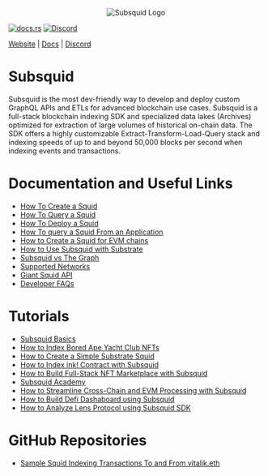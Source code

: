 
<p align="center">
<picture>
    <source srcset="https://uploads-ssl.webflow.com/63b5a9958fccedcf67d716ac/64662df3a5a568fd99e3600c_Squid_Pose_1_White-transparent-slim%201.png" media="(prefers-color-scheme: dark)">
    <img src="https://uploads-ssl.webflow.com/63b5a9958fccedcf67d716ac/64662df3a5a568fd99e3600c_Squid_Pose_1_White-transparent-slim%201.png" alt="Subsquid Logo">
</picture>
</p>


[![docs.rs](https://docs.rs/leptos/badge.svg)](https://docs.subsquid.io/)
[![Discord](https://img.shields.io/discord/1031524867910148188?color=%237289DA&label=discord)](https://discord.gg/subsquid)


[Website](https://subsquid.io) | [Docs](https://docs.rs/leptos/badge.svg) | [Discord](https://discord.gg/subsquid)


# Subsquid
Subsquid is the most dev-friendly way to develop and deploy custom GraphQL APIs and ETLs for advanced blockchain use cases. Subsquid is a full-stack blockchain indexing SDK and specialized data lakes (Archives) optimized for extraction of large volumes of historical on-chain data. The SDK offers a highly customizable Extract-Transform-Load-Query stack and indexing speeds of up to and beyond 50,000 blocks per second when indexing events and transactions.

# Documentation and Useful Links
- [How To Create a Squid](https://docs.subsquid.io/tutorials/)
- [How To Query a Squid](https://docs.subsquid.io/query-squid/)
- [How To Deploy a Squid](https://docs.subsquid.io/deploy-squid/)
- [How To query a Squid From an Application](https://thegraph.com/docs/en/querying/querying-from-an-application/)
- [How to Create a Squid for EVM chains](https://docs.subsquid.io/examples/evm/)
- [How to Use Subsquid with Substrate](https://docs.subsquid.io/examples/substrate/)
- [Subsquid vs The Graph](https://docs.subsquid.io/migrate/subsquid-vs-thegraph/)
- [Supported Networks](https://docs.subsquid.io/evm-indexing/supported-networks/)
- [Giant Squid API](https://docs.subsquid.io/giant-squid-api/)
- [Developer FAQs](https://docs.subsquid.io/faq/)
# Tutorials
- [Subsquid Basics](https://docs.subsquid.io/basics/)
- [How to Index Bored Ape Yacht Club NFTs](https://docs.subsquid.io/tutorials/bayc/)
- [How to Create a Simple Substrate Squid](https://docs.subsquid.io/tutorials/create-a-simple-squid/)
- [How to Index ink! Contract with Subsquid]( https://docs.subsquid.io/tutorials/create-a-wasm-processing-squid/)
- [How to Build Full-Stack NFT Marketplace with Subsquid]( https://www.youtube.com/watch?v=Kt8qDmREDKU&ab_channel=subsquid)
- [Subsquid Academy](https://www.youtube.com/watch?v=x4fEP0KJ3OE&list=PLH2948XqklrgTvG6-ro3eqS17j7n_raiN&ab_channel=subsquid)
- [How to Streamline Cross-Chain and EVM Processing with Subsquid](https://academy.moonbeam.network/p/moonbeam-subsquid)
- [How to Build Defi Dashaboard using Subsquid](https://www.youtube.com/watch?v=KVabPQqdKno&ab_channel=subsquid)
- [How to Analyze Lens Protocol using Subsquid SDK](https://www.youtube.com/watch?v=6xAEEwlNm4E&ab_channel=subsquid)

# GitHub Repositories
- [Sample Squid Indexing Transactions To and From vitalik.eth](https://github.com/subsquid-labs/evm-transactions-example)




